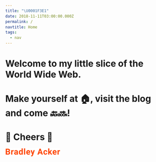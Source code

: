 ```yaml
---
title: "\U0001F3E1"
date: 2018-11-11T03:00:00.000Z
permalink: /
navtitle: Home
tags:
  - nav
---
```

# Welcome to my little slice of the World Wide Web.

# Make yourself at 🏠, visit the blog and come 🔙🔜! 

# 🥃 Cheers 🍻

![Bradley Acker](/static/img/bradley-acker.svg)
